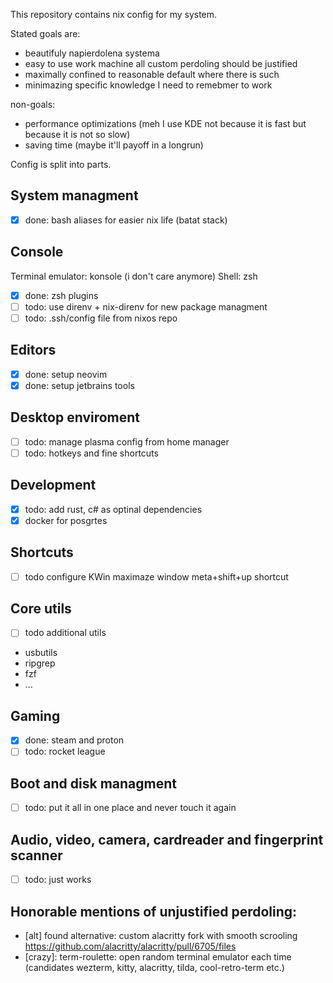 This repository contains nix config for my system. 

Stated goals are:
- beautifuly napierdolena systema
- easy to use work machine all custom perdoling should be justified
- maximally confined to reasonable default where there is such 
- minimazing specific knowledge I need to remebmer to work

non-goals: 
- performance optimizations (meh I use KDE not because it is fast but because it is not so slow)
- saving time (maybe it'll payoff in a longrun)

Config is split into parts.

## System managment
- [x] done: bash aliases for easier nix life (batat stack)

## Console
Terminal emulator: konsole (i don't care anymore)
Shell: zsh
- [x] done: zsh plugins
- [ ] todo: use direnv + nix-direnv for new package managment 
- [ ] todo: .ssh/config file from nixos repo 

## Editors
- [x] done: setup neovim
- [x] done: setup jetbrains tools

## Desktop enviroment
- [ ] todo: manage plasma config from home manager
- [ ] todo: hotkeys and fine shortcuts

## Development
- [x] todo: add rust, c# as optinal dependencies 
- [x] docker for posgrtes

## Shortcuts
- [ ] todo configure KWin maximaze window meta+shift+up shortcut

## Core utils
- [ ] todo additional utils
 - usbutils
 - ripgrep
 - fzf
 - ...

## Gaming
- [x] done: steam and proton
- [ ] todo: rocket league

## Boot and disk managment
- [ ] todo: put it all in one place and never touch it again

## Audio, video, camera, cardreader and fingerprint scanner
- [ ] todo: just works

## Honorable mentions of unjustified perdoling:
- [alt] found alternative: custom alacritty fork with smooth scrooling https://github.com/alacritty/alacritty/pull/6705/files
- [crazy]: term-roulette: open random terminal emulator each time (candidates wezterm, kitty, alacritty, tilda, cool-retro-term etc.)

